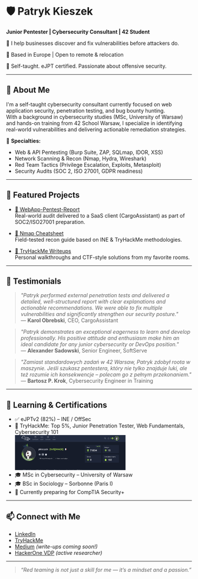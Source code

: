 # 🛡️ Patryk Kieszek

**Junior Pentester | Cybersecurity Consultant | 42 Student**

🎯 I help businesses discover and fix vulnerabilities before attackers do.  

📍 Based in Europe | Open to remote & relocation 

🧠 Self-taught. eJPT certified. Passionate about offensive security.

---

## 💼 About Me

I'm a self-taught cybersecurity consultant currently focused on web application security, penetration testing, and bug bounty hunting.  
With a background in cybersecurity studies (MSc, University of Warsaw) and hands-on training from 42 School Warsaw, I specialize in identifying real-world vulnerabilities and delivering actionable remediation strategies.

🔐 **Specialties:**  
- Web & API Pentesting (Burp Suite, ZAP, SQLmap, IDOR, XSS)  
- Network Scanning & Recon (Nmap, Hydra, Wireshark)  
- Red Team Tactics (Privilege Escalation, Exploits, Metasploit)  
- Security Audits (SOC 2, ISO 27001, GDPR readiness)

---

## 📌 Featured Projects

- [🔎 WebApp-Pentest-Report](https://github.com/pkieszek/WebApp-Pentest-Report)  
  Real-world audit delivered to a SaaS client (CargoAssistant) as part of SOC2/ISO27001 preparation.

- [📄 Nmap Cheatsheet](https://github.com/pkieszek/nmap-cheatsheet)  
  Field-tested recon guide based on INE & TryHackMe methodologies.

- [🧪 TryHackMe Writeups](https://github.com/pkieszek/tryhackme-writeups)  
  Personal walkthroughs and CTF-style solutions from my favorite rooms.

---

## 🌟 Testimonials

> *"Patryk performed external penetration tests and delivered a detailed, well-structured report with clear explanations and actionable recommendations. We were able to fix multiple vulnerabilities and significantly strengthen our security posture."*  
> — **Karol Obrebski**, CEO, CargoAssistant

> *"Patryk demonstrates an exceptional eagerness to learn and develop professionally. His positive attitude and enthusiasm make him an ideal candidate for any junior cybersecurity or DevOps position."*  
> — **Alexander Sadowski**, Senior Engineer, SoftServe

> *"Zamiast standardowych zadań w 42 Warsaw, Patryk zdobył roota w maszynie. Jeśli szukasz pentestera, który nie tylko znajduje luki, ale też rozumie ich konsekwencje – polecam go z pełnym przekonaniem."*  
> — **Bartosz P. Krok**, Cybersecurity Engineer in Training

---

## 🧠 Learning & Certifications

- ✅ eJPTv2 (82%) – INE / OffSec  
- 🧪 TryHackMe: Top 5%, Junior Penetration Tester, Web Fundamentals, Cybersecurity 101  
  <img src="THM.png" alt="TryHackMe Top 5%" width="300"/>
- 🎓 MSc in Cybersecurity – University of Warsaw  
- 🎓 BSc in Sociology – Sorbonne (Paris I)  
- 🎯 Currently preparing for CompTIA Security+
---

## 📫 Connect with Me

- [LinkedIn](https://www.linkedin.com/in/patrykkieszek/)
- [TryHackMe](https://tryhackme.com/p/pkieszek)
- [Medium](https://medium.com/@cybernomad42) *(write-ups coming soon!)*
- [HackerOne VDP](https://hackerone.com/) *(active researcher)*

---

> *“Red teaming is not just a skill for me — it’s a mindset and a passion.”*
